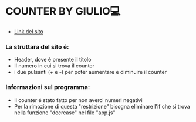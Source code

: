 # COUNTER BY GIULIO💻
- [Link del sito](https://counter-giulio.netlify.app)

### La struttara del sito é:
- Header, dove é presente il titolo
- Il numero in cui si trova il counter
- i due pulsanti (+ e -) per poter aumentare e diminuire il counter

### Informazioni sul programma:
- Il counter é stato fatto per non averci numeri negativi
- Per la rimozione di questa "restrizione" bisogna eliminare l'if che si trova nella funzione "decrease" nel file "app.js"
